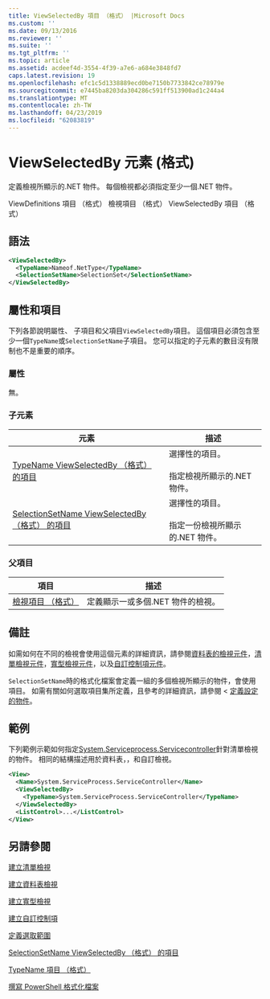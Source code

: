 ```yaml
---
title: ViewSelectedBy 項目 （格式） |Microsoft Docs
ms.custom: ''
ms.date: 09/13/2016
ms.reviewer: ''
ms.suite: ''
ms.tgt_pltfrm: ''
ms.topic: article
ms.assetid: acdeef4d-3554-4f39-a7e6-a684e3848fd7
caps.latest.revision: 19
ms.openlocfilehash: efc1c5d1338889ecd0be7150b7733842ce78979e
ms.sourcegitcommit: e7445ba8203da304286c591ff513900ad1c244a4
ms.translationtype: MT
ms.contentlocale: zh-TW
ms.lasthandoff: 04/23/2019
ms.locfileid: "62083819"
---
```

# <a name="viewselectedby-element-format"></a>ViewSelectedBy 元素 (格式)

定義檢視所顯示的.NET 物件。 每個檢視都必須指定至少一個.NET 物件。

ViewDefinitions 項目 （格式） 檢視項目 （格式） ViewSelectedBy 項目 （格式）

## <a name="syntax"></a>語法

```xml
<ViewSelectedBy>
  <TypeName>Nameof.NetType</TypeName>
  <SelectionSetName>SelectionSet</SelectionSetName>
</ViewSelectedBy>
```

## <a name="attributes-and-elements"></a>屬性和項目

下列各節說明屬性、 子項目和父項目`ViewSelectedBy`項目。 這個項目必須包含至少一個`TypeName`或`SelectionSetName`子項目。 您可以指定的子元素的數目沒有限制也不是重要的順序。

### <a name="attributes"></a>屬性

無。

### <a name="child-elements"></a>子元素

|元素|描述|
|-------------|-----------------|
|[TypeName ViewSelectedBy （格式） 的項目](./typename-element-for-viewselectedby-format.md)|選擇性的項目。<br /><br /> 指定檢視所顯示的.NET 物件。|
|[SelectionSetName ViewSelectedBy （格式） 的項目](./selectionsetname-element-for-viewselectedby-format.md)|選擇性的項目。<br /><br /> 指定一份檢視所顯示的.NET 物件。|

### <a name="parent-elements"></a>父項目

|項目|描述|
|-------------|-----------------|
|[檢視項目 （格式）](./view-element-format.md)|定義顯示一或多個.NET 物件的檢視。|

## <a name="remarks"></a>備註

如需如何在不同的檢視會使用這個元素的詳細資訊，請參閱[資料表的檢視元件](./creating-a-table-view.md)，[清單檢視元件](./creating-a-list-view.md)，[寬型檢視元件](./creating-a-wide-view.md)，以及[自訂控制項元件](./creating-custom-controls.md)。

`SelectionSetName`時的格式化檔案會定義一組的多個檢視所顯示的物件，會使用項目。 如需有關如何選取項目集所定義，且參考的詳細資訊，請參閱 <<c0> [ 定義設定的物件](./defining-selection-sets.md)。

## <a name="example"></a>範例

下列範例示範如何指定[System.Serviceprocess.Servicecontroller](/dotnet/api/System.ServiceProcess.ServiceController)針對清單檢視的物件。 相同的結構描述用於資料表，，和自訂檢視。

```xml
<View>
  <Name>System.ServiceProcess.ServiceController</Name>
  <ViewSelectedBy>
    <TypeName>System.ServiceProcess.ServiceController</TypeName>
  </ViewSelectedBy>
  <ListControl>...</ListControl>
</View>
```

## <a name="see-also"></a>另請參閱

[建立清單檢視](./creating-a-list-view.md)

[建立資料表檢視](./creating-a-table-view.md)

[建立寬型檢視](./creating-a-wide-view.md)

[建立自訂控制項](./creating-custom-controls.md)

[定義選取範圍](./defining-selection-sets.md)

[SelectionSetName ViewSelectedBy （格式） 的項目](./selectionsetname-element-for-viewselectedby-format.md)

[TypeName 項目 （格式）](./typename-element-for-viewselectedby-format.md)

[撰寫 PowerShell 格式化檔案](./writing-a-powershell-formatting-file.md)
